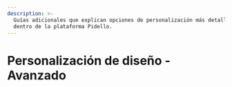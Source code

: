 ```yaml
---
description: >-
  Guías adicionales que explican opciones de personalización más detalladas
  dentro de la plataforma Pidello.
---
```


# Personalización de diseño - Avanzado


